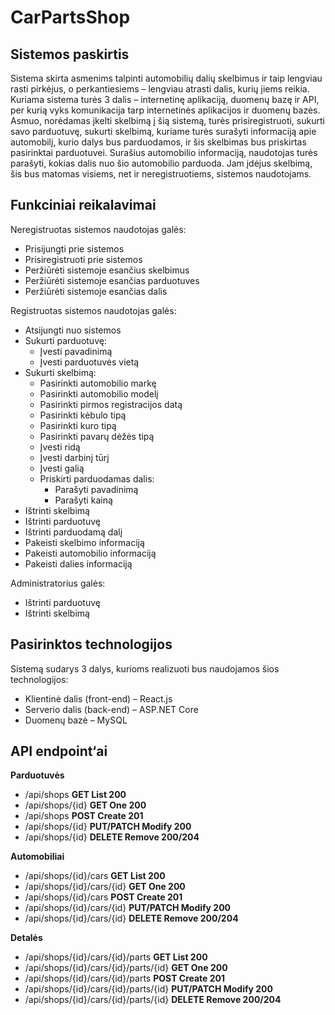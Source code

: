 # CarPartsShop

##	Sistemos paskirtis
Sistema skirta asmenims talpinti automobilių dalių skelbimus ir taip lengviau rasti pirkėjus, o perkantiesiems – lengviau atrasti dalis, kurių jiems reikia.
Kuriama sistema turės 3 dalis – internetinę aplikaciją, duomenų bazę ir API, per kurią vyks komunikacija tarp internetinės aplikacijos ir duomenų bazės.
Asmuo, norėdamas įkelti skelbimą į šią sistemą, turės prisiregistruoti, sukurti savo parduotuvę, sukurti skelbimą, kuriame turės surašyti informaciją apie automobilį, kurio dalys bus parduodamos, ir šis skelbimas bus priskirtas pasirinktai parduotuvei. Surašius automobilio informaciją, naudotojas turės parašyti, kokias dalis nuo šio automobilio parduoda. Jam įdėjus skelbimą, šis bus matomas visiems, net ir neregistruotiems, sistemos naudotojams.

##	Funkciniai reikalavimai
Neregistruotas sistemos naudotojas galės:
-	Prisijungti prie sistemos
-	Prisiregistruoti prie sistemos
-	Peržiūrėti sistemoje esančius skelbimus
-	Peržiūrėti sistemoje esančias parduotuves
-	Peržiūrėti sistemoje esančias dalis

Registruotas sistemos naudotojas galės:
-	Atsijungti nuo sistemos
-	Sukurti parduotuvę:
    -	Įvesti pavadinimą
    -	Įvesti parduotuvės vietą
-	Sukurti skelbimą:
    -	Pasirinkti automobilio markę
    -	Pasirinkti automobilio modelį
    -	Pasirinkti pirmos registracijos datą
    -	Pasirinkti kėbulo tipą
    -	Pasirinkti kuro tipą
    -	Pasirinkti pavarų dėžės tipą
    -	Įvesti ridą
    -	Įvesti darbinį tūrį
    -	Įvesti galią
    -	Priskirti parduodamas dalis:
        -	Parašyti pavadinimą
        -	Parašyti kainą
-	Ištrinti skelbimą
-	Ištrinti parduotuvę
-	Ištrinti parduodamą dalį
-	Pakeisti skelbimo informaciją
-	Pakeisti automobilio informaciją
-	Pakeisti dalies informaciją

Administratorius galės:
-	Ištrinti parduotuvę
-	Ištrinti skelbimą

##	Pasirinktos technologijos
Sistemą sudarys 3 dalys, kurioms realizuoti bus naudojamos šios technologijos:

-	Klientinė dalis (front-end) – React.js
-	Serverio dalis (back-end) – ASP.NET Core
-	Duomenų bazė – MySQL

##	API endpoint‘ai
<b>Parduotuvės</b>
-	/api/shops <b>GET List 200</b>
-	/api/shops/{id} <b>GET One 200</b>
-	/api/shops <b>POST Create 201</b>
-	/api/shops/{id} <b>PUT/PATCH Modify 200</b>
-	/api/shops/{id} <b>DELETE Remove 200/204</b>

<b>Automobiliai</b>
-	/api/shops/{id}/cars <b>GET List 200</b>
-	/api/shops/{id}/cars/{id} <b>GET One 200</b>
-	/api/shops/{id}/cars <b>POST Create 201</b>
-	/api/shops/{id}/cars/{id} <b>PUT/PATCH Modify 200</b>
-	/api/shops/{id}/cars/{id} <b>DELETE Remove 200/204</b>

<b>Detalės</b>
-	/api/shops/{id}/cars/{id}/parts <b>GET List 200</b>
-	/api/shops/{id}/cars/{id}/parts/{id} <b>GET One 200</b>
-	/api/shops/{id}/cars/{id}/parts <b>POST Create 201</b>
-	/api/shops/{id}/cars/{id}/parts/{id} <b>PUT/PATCH Modify 200</b>
-	/api/shops/{id}/cars/{id}/parts/{id} <b>DELETE Remove 200/204</b>
